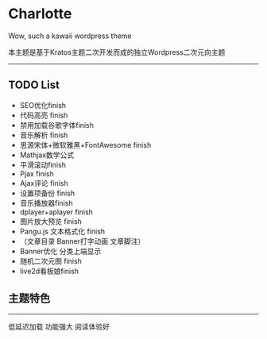 # Charlotte
Wow, such a kawaii wordpress theme

本主题是基于Kratos主题二次开发而成的独立Wordpress二次元向主题
***
## TODO List

- SEO优化finish
- 代码高亮 finish
- 禁用加载谷歌字体finish
- 音乐解析 finish
- 思源宋体+微软雅黑+FontAwesome finish
- Mathjax数学公式
- 平滑滚动finish
- Pjax finish
- Ajax评论  finish
- 设置项备份 finish
- 音乐播放器finish
- dplayer+aplayer finish
- 图片放大预览 finish
- Pangu.js 文本格式化 finish
- （文章目录 Banner打字动画 文章脚注）
- Banner优化 分类上端显示
- 随机二次元图 finish
- live2d看板娘finish

## 主题特色
***
低延迟加载
功能强大 阅读体验好
